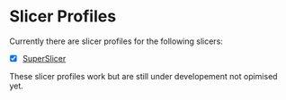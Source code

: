 # Slicer Profiles

Currently there are slicer profiles for the following slicers:

- [X] [SuperSlicer](https://github.com/supermerill/SuperSlicer)

These slicer profiles work but are still under developement not opimised yet.
